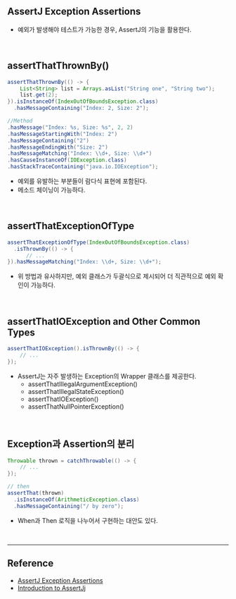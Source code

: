 ## AssertJ Exception Assertions

* 예외가 발생해야 테스트가 가능한 경우, AssertJ의 기능을 활용한다.

<br>

## assertThatThrownBy()

```java
assertThatThrownBy(() -> {
    List<String> list = Arrays.asList("String one", "String two");
    list.get(2);
}).isInstanceOf(IndexOutOfBoundsException.class)
  .hasMessageContaining("Index: 2, Size: 2");

//Method
.hasMessage("Index: %s, Size: %s", 2, 2)
.hasMessageStartingWith("Index: 2")
.hasMessageContaining("2")
.hasMessageEndingWith("Size: 2")
.hasMessageMatching("Index: \\d+, Size: \\d+")
.hasCauseInstanceOf(IOException.class)
.hasStackTraceContaining("java.io.IOException");
```

* 예외를 유발하는 부분들이 람다식 표현에 포함된다.
* 메소드 체이닝이 가능하다.

<br>

## assertThatExceptionOfType

```java
assertThatExceptionOfType(IndexOutOfBoundsException.class)
  .isThrownBy(() -> {
      // ...
}).hasMessageMatching("Index: \\d+, Size: \\d+");
```

* 위 방법과 유사하지만, 예외 클래스가 두괄식으로 제시되어 더 직관적으로 예외 확인이 가능하다.

<br>

## assertThatIOException and Other Common Types

```java
assertThatIOException().isThrownBy(() -> {
    // ...
});
```

* AssertJ는 자주 발생하는 Exception의 Wrapper 클래스를 제공한다.
  * assertThatIllegalArgumentException()
  * assertThatIllegalStateException()
  * assertThatIOException()
  * assertThatNullPointerException()

<br>

## Exception과 Assertion의 분리

```java
Throwable thrown = catchThrowable(() -> {
    // ...
});

// then
assertThat(thrown)
  .isInstanceOf(ArithmeticException.class)
  .hasMessageContaining("/ by zero");
```

* When과 Then 로직을 나누어서 구현하는 대안도 있다.

<br>

---


Reference
---------

*	[AssertJ Exception Assertions](https://www.baeldung.com/assertj-exception-assertion)
* [Introduction to AssertJj](https://www.baeldung.com/introduction-to-assertj)

